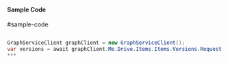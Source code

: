 #### Sample Code
#sample-code 

```C#

GraphServiceClient graphClient = new GraphServiceClient();
var versions = await graphClient.Me.Drive.Items.Items.Versions.Request().GetAsync();
*** 

```